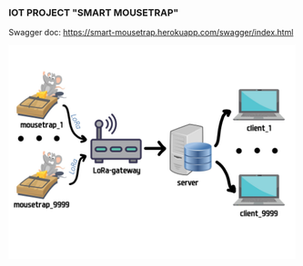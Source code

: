 ### IOT PROJECT "SMART MOUSETRAP"

Swagger doc: https://smart-mousetrap.herokuapp.com/swagger/index.html

<p align="center" markdown="1" style="max-width: 100%">
  <img src=".github/img/smart-mousetrap.jpg" alt="smart-mousetrap" style="max-width: 100%" />
</p>